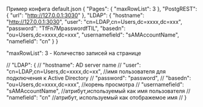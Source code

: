 Пример конфига
default.json
{
"Pages": {
"maxRowList": 3
},
"PostgREST": {
"url": "http://127.0.0.1:3030"
},
"LDAP": {
"hostname": "http://127.0.0.1:3030",
"user": "cn=LDAP,cn=Users,dc=xxxx,dc=xxx",
"password": "TfFn7MpasswordfTlL",
"basedn": "ou=Users,dc=xxxx,dc=xxx",
"usernamefield": "sAMAccountName",
"namefield": "cn"
}
}

"maxRowList": 3 - Количество записей на странице

// "LDAP": {
// "hostname": AD server name
// "user": "cn=LDAP,cn=Users,dc=xxxx,dc=xx", //имя пользователя для подключения к Active Directory
// "password": "password",
// "basedn": "ou=Users,dc=xxxx,dc=xxx", //корень просмотра
// "usernamefield": "sAMAccountName", //атрибут,используемый как имя пользователя
// "namefield": "cn" //атрибут, используемый как отображемое имя
// }
